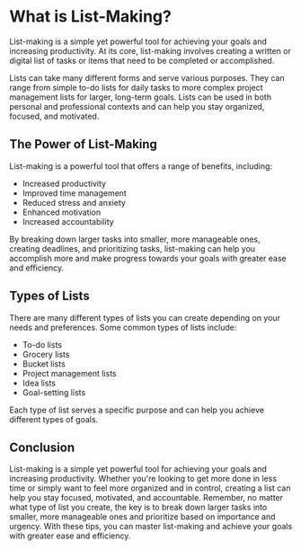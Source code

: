 What is List-Making?
==========================================================

List-making is a simple yet powerful tool for achieving your goals and increasing productivity. At its core, list-making involves creating a written or digital list of tasks or items that need to be completed or accomplished.

Lists can take many different forms and serve various purposes. They can range from simple to-do lists for daily tasks to more complex project management lists for larger, long-term goals. Lists can be used in both personal and professional contexts and can help you stay organized, focused, and motivated.

The Power of List-Making
------------------------

List-making is a powerful tool that offers a range of benefits, including:

* Increased productivity
* Improved time management
* Reduced stress and anxiety
* Enhanced motivation
* Increased accountability

By breaking down larger tasks into smaller, more manageable ones, creating deadlines, and prioritizing tasks, list-making can help you accomplish more and make progress towards your goals with greater ease and efficiency.

Types of Lists
--------------

There are many different types of lists you can create depending on your needs and preferences. Some common types of lists include:

* To-do lists
* Grocery lists
* Bucket lists
* Project management lists
* Idea lists
* Goal-setting lists

Each type of list serves a specific purpose and can help you achieve different types of goals.

Conclusion
----------

List-making is a simple yet powerful tool for achieving your goals and increasing productivity. Whether you're looking to get more done in less time or simply want to feel more organized and in control, creating a list can help you stay focused, motivated, and accountable. Remember, no matter what type of list you create, the key is to break down larger tasks into smaller, more manageable ones and prioritize based on importance and urgency. With these tips, you can master list-making and achieve your goals with greater ease and efficiency.
